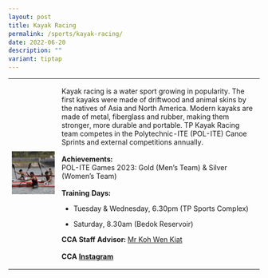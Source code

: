 ```yaml
---
layout: post
title: Kayak Racing
permalink: /sports/kayak-racing/
date: 2022-06-20
description: ""
variant: tiptap
---
```

<table style="minWidth: 50px">
<colgroup>
<col>
<col>
</colgroup>
<tbody>
<tr>
<td rowspan="1" colspan="1">
<div class="isomer-image-wrapper">
<img style="width: 100%" height="auto" width="100%" alt="" src="/images/Sports/Kayak_Racing.png">
</div>
</td>
<td rowspan="1" colspan="1">
<p>Kayak racing is a water sport growing in popularity. The first kayaks
were made of driftwood and animal skins by the natives of Asia and North
America. Modern kayaks are made of metal, fiberglass and rubber, making
them stronger, more durable and portable. TP Kayak Racing team competes
in the Polytechnic-ITE (POL-ITE) Canoe Sprints and external competitions
annually.
<br>
<br><strong>Achievements:</strong>
<br>POL-ITE Games 2023: Gold (Men’s Team) &amp; Silver (Women’s Team)
<br>
<br><strong>Training Days:</strong>
</p>
<ul data-tight="true" class="tight">
<li>
<p>Tuesday &amp; Wednesday, 6.30pm (TP Sports Complex)</p>
</li>
<li>
<p>Saturday, 8.30am (Bedok Reservoir)</p>
</li>
</ul>
<p></p>
<p><strong>CCA Staff Advisor:</strong>  <a href="mailto:KOH_Wen_Kiat@TP.EDU.SG" rel="noopener noreferrer nofollow" target="_blank">Mr Koh Wen Kiat</a>
<br>
<br><strong>CCA <a href="https://www.instagram.com/tpkayakracingteam/" rel="noopener noreferrer nofollow" target="_blank">Instagram</a></strong>
</p>
</td>
</tr>
</tbody>
</table>
<p></p>